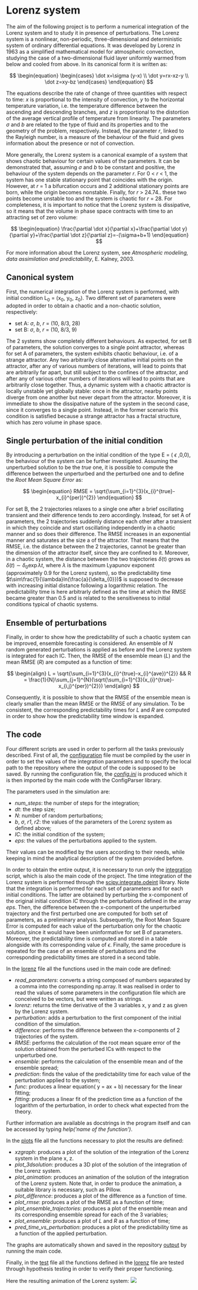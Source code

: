 # Lorenz system

The aim of the following project is to perform a numerical integration of the Lorenz system and to study it in presence of perturbations.
The Lorenz system is a nonlinear, non-periodic, three-dimensional and deterministic system of ordinary differential equations. It was developed by Lorenz in 1963 as a simplified mathematical model for atmospheric convection, studying the case of a two-dimensional fluid layer uniformly warmed from below and cooled from above. In its canonical form it is written as:

$$
\begin{equation}
    \begin{cases}
    \dot x=\sigma (y-x) \\
    \dot y=rx-xz-y \\
    \dot z=xy-bz
    \end{cases}
\end{equation} 
$$

The equations describe the rate of change of three quantities with respect to time: *x* is proportional to the intensity of convection, *y* to the horizontal temperature variation, i.e. the temperature difference between the ascending and descending branches, and *z* is proportional to the distortion of the average vertical profile of temperature from linearity. The parameters $\sigma$ and *b* are related to the type of fluid and its properties and to the geometry of the problem, respectively. Instead, the parameter *r*, linked to the Rayleigh number, is a measure of the behaviour of the fluid and gives information about the presence or not of convection.

More generally, the Lorenz system is a canonical example of a system that shows chaotic behaviour for certain values of the parameters. It can be demonstrated that, assuming $\sigma$ and *b* to be constant and positive, the behaviour of the system depends on the parameter *r*. For 0 < *r* < 1, the system has one stable stationary point that coincides with the origin. However, at *r* = 1 a bifurcation occurs and 2 additional stationary points are born, while the origin becomes nonstable. Finally, for *r* > 24.74.. these two points become unstable too and the system is chaotic for *r* = 28. For completeness, it is important to notice that the Lorenz system is dissipative, so it means that the volume in phase space contracts with time to an attracting set of zero volume:

$$
\begin{equation}
    \frac{\partial \dot x}{\partial x}+\frac{\partial \dot y}{\partial y}+\frac{\partial \dot z}{\partial z}=-(\sigma+b+1)
\end{equation}
$$

For more information about the Lorenz system, see *Atmospheric modeling, data assimilation and predictability*, E. Kalney, 2003.


## Canonical system

First, the numerical integration of the Lorenz system is performed, with initial condition L<sub>0</sub> = (x<sub>0</sub>, y<sub>0</sub>, z<sub>0</sub>). Two different set of parameters were adopted in order to obtain a chaotic and a non-chaotic solution, respectively:
* set A: $\sigma$, *b*, *r* = (10, 8/3, 28)
* set B: $\sigma$, *b*, *r* = (10, 8/3, 9)

The 2 systems show completely different behaviours. As expected, for set B of parameters, the solution converges to a single point attractor, whereas for set A of parameters, the system exhibits chaotic behaviour, i.e. of a strange attractor. Any two arbitrarily close alternative initial points on the attractor, after any of various numbers of iterations, will lead to points that are arbitrarily far apart, but still subject to the confines of the attractor, and after any of various other numbers of iterations will lead to points that are arbitrarily close together. Thus, a dynamic system with a chaotic attractor is locally unstable yet globally stable: once in the attractor, nearby points diverge from one another but never depart from the attractor. 
Moreover, it is immediate to show the dissipative nature of the system in the second case, since it converges to a single point. Instead, in the former scenario this condition is satisfied because a strange attractor has a fractal structure, which has zero volume in phase space.

## Single perturbation of the initial condition

By introducing a perturbation on the initial condition of the type E = ( $\epsilon$ ,0,0), the behaviour of the system can be further investigated. Assuming the unperturbed solution to be the *true* one, it is possible to compute the difference between the unperturbed and the perturbed one and to define the *Root Mean Square Error* as:

$$
\begin{equation}
RMSE = \sqrt{\sum_{i=1}^{3}(x_{i}^{true}-x_{i}^{per})^{2}}
\end{equation}
$$

For set B, the 2 trajectories relaxes to a single one after a brief oscillating transient and their difference tends to zero accordingly. Instead, for set A of parameters, the 2 trajectories suddenly distance each other after a transient in which they coincide and start oscillating independently in a chaotic manner and so does their difference. The RMSE increases in an exponential manner and saturates at the size a of the attractor. That means that the RMSE, i.e. the distance between the 2 trajectories, cannot be greater than the dimension of the attractor itself, since they are confined to it. Moreover, in a chaotic system, the distance between the two trajectories $\delta$(t) grows as $\delta(t)\sim\delta_{0}\exp{\lambda t}$, where $\lambda$ is the maximum Lyapunov exponent (approximately 0.9 for the Lorenz system), so the predictability time $t\sim\frac{1}{\lambda}ln(\frac{a}{\delta_{0}})$ is supposed to decrease with increasing initial distance following a logarithmic relation. The predictability time is here arbitrarly defined as the time at which the RMSE became greater than 0.5 and is related to the sensitiveness to initial conditions typical of chaotic systems.

## Ensemble of perturbations
Finally, in order to show how the predictability of such a chaotic system can be improved, ensemble forecasting is considered. An ensemble of *N* random generated perturbations is applied as before and the Lorenz system is integrated for each IC. Then, the RMSE of the ensemble mean (*L*) and the mean RMSE (*R*) are computed as a function of time:

$$
\begin{align}
L = \sqrt{\sum_{i=1}^{3}(x_{i}^{true}-x_{i}^{ave})^{2}}   &&    R = \frac{1}{N}\sum_{j=1}^{N}(\sqrt{\sum_{i=1}^{3}(x_{i}^{true}-x_{i,j}^{per})^{2}})
\end{align}
$$

Consequently, it is possible to show that the RMSE of the ensemble mean is clearly smaller than the mean RMSE or the RMSE of any simulation. To be consistent, the corresponding predictability times for *L* and *R* are computed in order to show how the predictability time window is expanded. 
## The code
Four different scripts are used in order to perform all the tasks previously described.
First of all, the [configuration](https://github.com/robertabenincasa/project_Lorenz/blob/master/config.py) file must be compiled by the user in order to set the values of the integration parameters and to specify the local path to the repository where the output of the code is supposed to be saved. By running the configuration file, the [*config.ini*](https://github.com/robertabenincasa/project_Lorenz/blob/master/config.ini) is produced which it is then imported by the main code with the ConfigParser library. 

The parameters used in the simulation are:
* *num_steps*: the number of steps for the integration;
* *dt*: the step size;
* *N*: number of random perturbations;
* *b*,  $\sigma$, *r1*, *r2*: the values of the parameters of the Lorenz system as defined above;
* *IC*: the initial condition of the system;
* *eps*: the values of the perturbations applied to the system.

Their values can be modified by the users according to their needs, while keeping in mind the analytical description of the system provided before. 

In order to obtain the entire output, it is necessary to run only the [integration](https://github.com/robertabenincasa/project_Lorenz/blob/master/integration.py) script, which is also the main code of the project. The time integration of the Lorenz system is performed through the [scipy.integrate.odeint](https://docs.scipy.org/doc/scipy/reference/generated/scipy.integrate.odeint.html) library. Note that the integration is performed for each set of parameters and for each initial conditions. The latter are obtained by perturbing the x-component of the original initial condition *IC* through the perturbations defined in the array *eps*. Then, the difference between the x-component of the unperturbed trajectory and the first perturbed one are computed for both set of parameters, as a preliminary analysis. Subsequently, the Root Mean Square Error is computed for each value of the perturbation only for the chaotic solution, since it would have been uninformative for set B of parameters. Moreover, the predictability time is computed and stored in a table alongside with its corresponding value of $\epsilon$. 
Finally, the same procedure is repeated for the case of an ensemble of pertubations and the corresponding predictability times are stored in a second table.

In the [lorenz](https://github.com/robertabenincasa/project_Lorenz/blob/master/lorenz.py) file all the functions used in the main code are defined:
* *read_parameters*: converts a string composed of numbers separated by a comma into the corresponding np.array. It was realised in order to read the values of some parameters in the configuration file which are conceived to be vectors, but were written as strings.
* *lorenz*: returns the time derivative of the 3 variables x, y and z as given by the Lorenz system.
* *perturbation*: adds a perturbation to the first component of the initial condition of the simulation.
* *difference*: performs the difference between the x-components of 2 trajectories of the system.
* *RMSE*: performs the calculation of the root mean square error of the solution obtained from the perturbed ICs with respect to the unperturbed one.
* *ensemble*: performs the calculation of the ensemble mean and of the ensemble spread;
* *prediction*: finds the value of the predictability time for each value of the perturbation applied to the system;
* *func*: produces a linear equation( y = ax + b) necessary for the linear fitting;
* *fitting*: produces a linear fit of the prediction time as a function of the logarithm of the perturbation, in order to check what expected from the theory. 

Further information are available as docstrings in the program itself and can be accessed by typing *help('name of the function')*.

In the [plots](https://github.com/robertabenincasa/project_Lorenz/blob/master/plots.py) file all the functions necessary to plot the results are defined:
* *xzgraph*: produces a plot of the solution of the integration of the Lorenz system in the plane x, z. 
* *plot_3dsolution*: produces a 3D plot of the solution of the integration of the Lorenz system.
* *plot_animation*: produces an animation of the solution of the integration of the Lorenz system. Note that, in order to produce the animation, a suitable library is necessary, such as Pillow.
* *plot_difference*: produces a plot of the difference as a function of time.
* *plot_rmse*: produces a plot of the RMSE as a function of time;
* *plot_ensemble_trajectories*: produces a plot of the ensemble mean and its corresponding ensemble spread for each of the 3 variables;
* *plot_ensemble*: produces a plot of *L* and *R* as a function of time;
* *pred_time_vs_perturbation*: produces a plot of the predictability time as a function of the applied perturbation.

The graphs are automatically shown and saved in the repository [output](https://github.com/robertabenincasa/project_Lorenz/blob/master/output) by running the main code.

Finally, in the [test](https://github.com/robertabenincasa/project_Lorenz/blob/master/test.py) file all the functions defined in the [lorenz](https://github.com/robertabenincasa/project_Lorenz/blob/master/lorenz.py) file are tested through hypothesis testing in order to verify their proper functioning.

Here the resulting animation of the Lorenz system:
![](https://github.com/robertabenincasa/project_Lorenz/blob/master/output/animation.gif)

